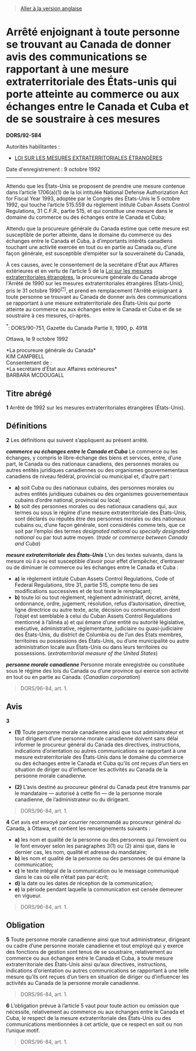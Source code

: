 > [Aller à la version anglaise](/en/Regulations/Statutory%20Orders%20and%20Regulations/92/584.md)

# Arrêté enjoignant à toute personne se trouvant au Canada de donner avis des communications se rapportant à une mesure extraterritoriale des États-unis qui porte atteinte au commerce ou aux échanges entre le Canada et Cuba et de se soustraire à ces mesures

**DORS/92-584**

Autorités habilitantes : 
- [LOI SUR LES MESURES EXTRATERRITORIALES ÉTRANGÈRES](/fr/Lois/Lois%20révisées%20du%20Canada/F/F-29.md)

Date d'enregistrement : 9 octobre 1992

----------

Attendu que les États-Unis se proposent de prendre une mesure contenue dans l’article 1706(a)(1) de la loi intitulée National Defense Authorization Act for Fiscal Year 1993, adoptée par le Congrès des États-Unis le 5 octobre 1992, qui touche l’article 515.559 du règlement intitulé Cuban Assets Control Regulations, 31 C.F.R., partie 515, et qui constitue une mesure dans le domaine du commerce ou des échanges entre le Canada et Cuba;

Attendu que la procureure générale du Canada estime que cette mesure est susceptible de porter atteinte, dans le domaine du commerce ou des échanges entre le Canada et Cuba, à d’importants intérêts canadiens touchant une activité exercée en tout ou en partie au Canada ou, d’une façon générale, est susceptible d’empiéter sur la souveraineté du Canada,

À ces causes, avec le consentement de la secrétaire d’État aux Affaires extérieures et en vertu de l’article 5 de la [Loi sur les mesures extraterritoriales étrangères](/fr/Lois/Lois%20révisées%20du%20Canada/F/F-29.md), la procureure générale du Canada abroge l'Arrêté de 1990 sur les mesures extraterritoriales étrangères (États-Unis), pris le 31 octobre 1990<sup><a href='#nbp_1f'>[*]</a></sup>, et prend en remplacement l'Arrêté enjoignant à toute personne se trouvant au Canada de donner avis des communications se rapportant à une mesure extraterritoriale des États-Unis qui porte atteinte au commerce ou aux échanges entre le Canada et Cuba et de se soustraire à ces mesures, ci-après.

<a name='nbp_1f'><sup>*</sup></a>: DORS/90-751, Gazette du Canada Partie II, 1990, p. 4918<br />

Ottawa, le 9 octobre 1992


<p>*La procureure générale du Canada*<br />KIM CAMPBELL<br />Consentement de :&nbsp;&nbsp;&nbsp;&nbsp;<br />*La secrétaire d’État aux Affaires extérieures*<br />BARBARA MCDOUGALL<br /></p>




## Titre abrégé


**1** Arrêté de 1992 sur les mesures extraterritoriales étrangères (États-Unis).




## Définitions


**2** Les définitions qui suivent s’appliquent au présent arrêté.

***commerce ou échanges entre le Canada et Cuba*** Le commerce ou les échanges, y compris le libre-échange des biens et services, entre, d’une part, le Canada ou des nationaux canadiens, des personnes morales ou autres entités juridiques canadiennes ou des organismes gouvernementaux canadiens de niveau fédéral, provincial ou municipal et, d’autre part :
- **a)** soit Cuba ou des nationaux cubains, des personnes morales ou autres entités juridiques cubaines ou des organismes gouvernementaux cubains d’ordre national, provincial ou local;
- **b)** soit des personnes morales ou des nationaux canadiens qui, aux termes ou sous le régime d’une mesure extraterritoriale des États-Unis, sont déclarés ou réputés être des personnes morales ou des nationaux cubains ou, d’une façon générale, sont considérés comme tels, que ce soit par l’emploi des termes *designated national* ou *specially designated national* ou par tout autre moyen. (*trade or commerce between Canada and Cuba*)

***mesure extraterritoriale des États-Unis*** L’un des textes suivants, dans la mesure où il a ou est susceptible d’avoir pour effet d’empêcher, d’entraver ou de diminuer le commerce ou les échanges entre le Canada et Cuba :
- **a)** le règlement intitulé Cuban Assets Control Regulations, Code of Federal Regulations, titre 31, partie 515, compte tenu de ses modifications successives et de tout texte le remplaçant;
- **b)** toute loi ou tout règlement, règlement administratif, décret, arrêté, ordonnance, ordre, jugement, résolution, refus d’autorisation, directive, ligne directrice ou autre texte, acte, décision ou communication dont l’objet est semblable à celui du Cuban Assets Control Regulations mentionné à l’alinéa a) et qui émane d’une entité ou autorité législative, exécutive, administrative, réglementante, judiciaire ou quasi-judiciaire des États-Unis, du district de Columbia ou de l’un des États membres, territoires ou possessions des États-Unis, ou d’une municipalité ou autre administration locale aux États-Unis ou dans leurs territoires ou possessions. (*extraterritorial measure of the United States*)

***personne morale canadienne*** Personne morale enregistrée ou constituée sous le régime des lois du Canada ou d’une province qui exerce son activité en tout ou en partie au Canada. (*Canadian corporation*) 
> DORS/96-84, art. 1.





## Avis


**3** 

- **(1)** Toute personne morale canadienne ainsi que tout administrateur et tout dirigeant d’une personne morale canadienne doivent sans délai informer le procureur général du Canada des directives, instructions, indications d’orientation ou autres communications se rapportant à une mesure extraterritoriale des États-Unis dans le domaine du commerce ou des échanges entre le Canada et Cuba qu’ils ont reçues d’un tiers en situation de diriger ou d’influencer les activités au Canada de la personne morale canadienne.

- **(2)** L’avis destiné au procureur général du Canada peut être transmis par le mandataire — autorisé à cette fin — de la personne morale canadienne, de l’administrateur ou du dirigeant.
> DORS/96-84, art. 1.




**4** Cet avis est envoyé par courrier recommandé au procureur général du Canada, à Ottawa, et contient les renseignements suivants :
- **a)** les nom et qualité de la personne ou des personnes qui l’envoient ou le font envoyer selon les paragraphes 3(1) ou (2) ainsi que, dans le dernier cas, les nom, qualité et adresse du mandataire;
- **b)** les nom et qualité de la personne ou des personnes de qui émane la communication;
- **c)** le texte intégral de la communication ou le message communiqué dans le cas où elle n’était pas par écrit;
- **d)** la date ou les dates de réception de la communication;
- **e)** la période pendant laquelle la communication est censée demeurer en vigueur.
> DORS/96-84, art. 1.





## Obligation


**5** Toute personne morale canadienne ainsi que tout administrateur, dirigeant ou cadre d’une personne morale canadienne et tout employé qui y exerce des fonctions de gestion sont tenus de se soustraire, relativement au commerce ou aux échanges entre le Canada et Cuba, à toute mesure extraterritoriale des États-Unis ainsi qu’aux directives, instructions, indications d’orientation ou autres communications se rapportant à une telle mesure qu’ils ont reçues d’un tiers en situation de diriger ou d’influencer les activités au Canada de la personne morale canadienne.
> DORS/96-84, art. 1.




**6** L’obligation prévue à l’article 5 vaut pour toute action ou omission que nécessite, relativement au commerce ou aux échanges entre le Canada et Cuba, le respect de la mesure extraterritoriale des États-Unis ou des communications mentionnées à cet article, que ce respect en soit ou non l’unique motif.
> DORS/96-84, art. 1.




